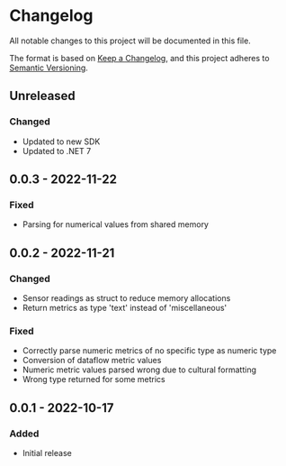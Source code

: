 # Changelog

All notable changes to this project will be documented in this file.

The format is based on [Keep a Changelog](https://keepachangelog.com/en/1.0.0/),
and this project adheres to [Semantic Versioning](https://semver.org/spec/v2.0.0.html).

## Unreleased

### Changed

- Updated to new SDK
- Updated to .NET 7

## 0.0.3 - 2022-11-22

### Fixed

- Parsing for numerical values from shared memory

## 0.0.2 - 2022-11-21

### Changed

- Sensor readings as struct to reduce memory allocations
- Return metrics as type 'text' instead of 'miscellaneous'

### Fixed

- Correctly parse numeric metrics of no specific type as numeric type
- Conversion of dataflow metric values
- Numeric metric values parsed wrong due to cultural formatting
- Wrong type returned for some metrics

## 0.0.1 - 2022-10-17

### Added

- Initial release

